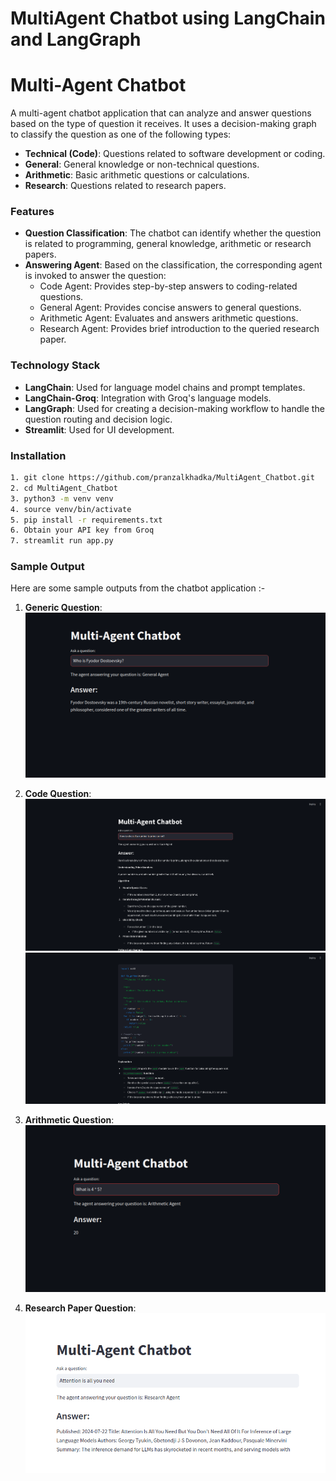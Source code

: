 # MultiAgent Chatbot using LangChain and LangGraph

# Multi-Agent Chatbot

A multi-agent chatbot application that can analyze and answer questions based on the type of question it receives. It uses a decision-making graph to classify the question as one of the following types:

- **Technical (Code)**: Questions related to software development or coding.
- **General**: General knowledge or non-technical questions.
- **Arithmetic**: Basic arithmetic questions or calculations.
- **Research**: Questions related to research papers.

### Features

- **Question Classification**: The chatbot can identify whether the question is related to programming, general knowledge, arithmetic or research papers.
- **Answering Agent**: Based on the classification, the corresponding agent is invoked to answer the question:
  - Code Agent: Provides step-by-step answers to coding-related questions.
  - General Agent: Provides concise answers to general questions.
  - Arithmetic Agent: Evaluates and answers arithmetic questions.
  - Research Agent: Provides brief introduction to the queried research paper.

### Technology Stack

- **LangChain**: Used for language model chains and prompt templates.
- **LangChain-Groq**: Integration with Groq's language models.
- **LangGraph**: Used for creating a decision-making workflow to handle the question routing and decision logic.
- **Streamlit**: Used for UI development.



### Installation

   ```bash
   1. git clone https://github.com/pranzalkhadka/MultiAgent_Chatbot.git
   2. cd MultiAgent_Chatbot
   3. python3 -m venv venv
   4. source venv/bin/activate
   5. pip install -r requirements.txt
   6. Obtain your API key from Groq
   7. streamlit run app.py
```

### Sample Output

Here are some sample outputs from the chatbot application :-

1. **Generic Question**:
   ![Sample Output 1](assets/General1.png)

2. **Code Question**:
   ![Sample Output 2](assets/Code1.png)
   ![Sample Output 3](assets/Code2.png)

3. **Arithmetic Question**:
   ![Sample Output 4](assets/Arithmetic1.png)

4. **Research Paper Question**:
   ![Sample Output 5](assets/Research1.png)